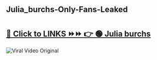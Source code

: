 
 ## Julia_burchs-Only-Fans-Leaked

# <h2><a href="https://clipsfans.com/Julia_burchs&ref=git">🔗 Click to LINKS ⏩⏩ 👉 🟢 Julia burchs </a></h2>

<a href="https://clipsfans.com/Julia_burchs&ref=git" rel="nofollow" data-target="animated-image.originalLink"><img src="https://i.ibb.co.com/xMMVF88/686577567.gif" alt="Viral Video Original" style="max-width: 100%; display: inline-block;" data-target="animated-image.originalImage"></a>
